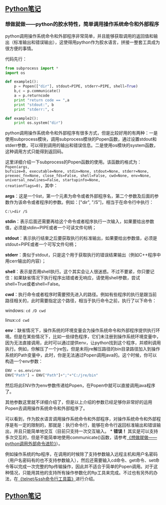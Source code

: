 ## [Python笔记](https://billy0920.github.io/python_tips)

### 想做就做——python的胶水特性，简单调用操作系统命令和外部程序

python调用操作系统命令和外部程序非常简单，并且能够获取调用的返回值和输出（标准输出和错误输出），这使得用python作为胶水语言，拼接一整套工具成为很方便的事情。

代码先行：
```python
from subprocess import *
import os

def example1():
    p = Popen(["dir"], stdout=PIPE, stderr=PIPE, shell=True)
    b,c = p.communicate()
    a = p.returncode
    print "return code == ",a
    print "stdout:", b
    print "stderr:", c

def example2():
    print os.system("dir")
```

python调用操作系统命令和外部程序有很多方式，但是比较好用的有两种：一是使用subprocess模块，调用subprocess模块的Popen函数，通过设置stdout和stderr参数，可以得到调用的输出和错误信息。二是使用os模块的system函数，这种调用方式只能得到返回码。

这里详细介绍一下subprocess的Popen函数的使用。该函数的格式为：<code>Popen(args, bufsize=0, executable=None, stdin=None, stdout=None, stderr=None, preexec_fn=None, close_fds=False, shell=False, cwd=None, env=None, universal_newlines=False, startupinfo=None, creationflags=0)</code>，其中：

<b>args</b>：这是一个list，第一个元素为命令或者外部程序名，第二个参数及后面的参数作为该命令或者程序的参数。例如：["dir", "/S"]，相当于在命令行中执行：

```C:\>dir /S```

<b>stdin</b>：表示后面还需要再给这个命令或者程序执行一次输入，如果要给出参数值，必须是stdin=PIPE或者一个可读文件句柄；

<b>stdout</b>：表示执行结束之后要获取执行的标准输出，如果要给出参数值，必须是stdout=PIPE或者一个可写文件句柄；

<b>stderr</b>：类似于stdout，只是这个用于获取执行的错误结果输出（例如C++程序中用cerr输出的内容）；

<b>shell</b>：表示是否用shell执行。这个其实会让人很迷惑。不过不要紧，你只要记住：如果缺省情况下执行程序出错或者无响应，请使用shell参数，尝试shell=True或者shell=False。

<b>cwd</b>：执行命令或者程序时需要预先进入的路径。例如有些程序的执行是跟当前路径相关的，此时需要指定这个路径，相当于执行命令之前，执行了以下命令：

windows: ```cd /D cwd```

linux:```cd cwd```

<b>env</b>：缺省情况下，操作系统的环境变量会为操作系统命令和外部程序提供执行环境。但是在某些情况下，比如一些绿色程序，它们未注册到操作系统环境变量中，因为无法直接调用，此时可以通过提供env，让python找到这个程序，并顺利调用执行。例如，你解压了一个jre包，但是未将jre解压路径的bin目录路径加入到操作系统的Path变量中，此时，你是无法通过Popen调用java的。这个时候，你可以构造一个env参数：
```python
ENV = os.environ
ENV["Path"] = ENV["Path"]+";"+"C:/jre/bin"
```
然后将此ENV作为env参数传递给Popen，在Popen中就可以直接调用java程序了。

其他参数这里就不详细介绍了，但是以上介绍的参数已经足够你非常好的运用Popen去调用操作系统命令和外部程序了。

可以看到，作为胶水语言调用操作系统命令和外部程序，对操作系统命令和外部程序是有一定的限制的，那就是：执行命令行，能够在命令行返回标准输出和错误输出，并且只能简单地交互（目前只支持一次交互输入。 * <b>错误！</b> 其实是可以支持多次交互的，但是不能简单地使用communicate()函数，请参考[《想做就做——python调用外部命令进阶》](https://billy0920.github.io/python_tips)）。

例如操作系统的ftp程序，在调用的时候除了支持参数输入远程主机和用户名密码（用户名密码有的也不支持参数输入），然后还需要输入cd命令、get命令、set命令等以完成一次完整的ftp传输操作，因此并不适合于简单的Popen调用。对于这种情况，只能用其他的支持所有操作参数化的ftp工具来完成。不过也有另外的办法，在[《telnet与ssh命令行工具篇》](https://billy0920.github.io/python_tips)进行介绍。

## [Python笔记](https://billy0920.github.io/python_tips)
